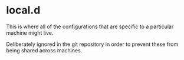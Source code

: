 # local.d

This is where all of the configurations that are specific to a particular
machine might live.

Deliberately ignored in the git repository in order to prevent these from
being shared across machines.
